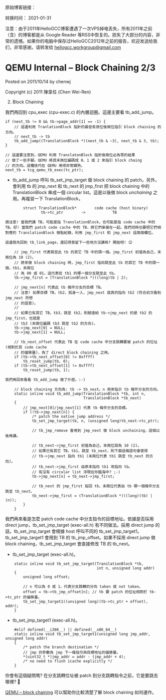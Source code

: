 原始博客链接：

转换时间：
2021-01-31

注意：由于2011年HelloGCC博客遭遇了一次VPS掉电丢失，所有2011年之前（含）的博客都是从 Google Reader 等RSS中恢复的。损失了大部分的内容，非常的遗憾。如果你的电脑中保存过HelloGCC2012年之前的报告，欢迎发送给我们，非常感谢。请转发给 hellogcc.workgroup@gmail.com

# QEMU Internal – Block Chaining 2/3
Posted on 2011/10/14 by chenwj

Copyright (c) 2011 陳韋任 (Chen Wei-Ren)

2. Block Chaining

我們再回到 cpu_exec (cpu-exec.c) 的內層迴圈。這邊主要看 tb_add_jump。
```
if (next_tb != 0 && tb->page_addr[1] == -1) {
    // 這邊利用 TranlationBlock 指針的最低有效位後兩位指引 block chaining 的方向。
    // next_tb -> tb
    tb_add_jump((TranslationBlock *)(next_tb & ~3), next_tb & 3, tb);
}

// 這邊要注意到，QEMU 利用 TranslatonBlock 指針後兩位必為零的結果
// 做了一些手腳。QEMU 將其末兩位編碼成 0、1 或 2 來指引 block chaing
// 的方向。這種技巧在 QEMU 用得非常嫻熟。
next_tb = tcg_qemu_tb_exec(tc_ptr);
```
-    tb_add_jump 呼叫 tb_set_jmp_target 做 block chaining 的 patch。另外，會利用 tb 的 jmp_next 和 tb_next 的 jmp_first 把 block chaining 中的 TranslationBlock 串成一個 circular list。這是以後做 block *unchaining* 之用。再複習一下 TranslationBlock，
```
        struct TranslationBlock*        code cache (host binary)
                tb->tc_ptr        ->            TB
```
    請注意! 當我們講 TB，可能是指 TranslationBlock，也可能是指 code cache 中的 TB。好! 當我們 patch code cache 中的 TB，將它們串接在一起。我們同時也要把它們相對應的 TranslationBlock 做點紀錄，利用 jmp_first 和 jmp_next 這兩個欄位。

    這邊我先回到 tb_link_page，還記得我留下一些地方沒講嘛? 開始吧! 😉
```
    // jmp_first 代表跳至此 tb 的其它 TB 中的頭一個。jmp_first 初值為自己，末兩位為 10 (2)。
    // 將來做 block chaining 時，jmp_first 指向跳至此 tb 的其它 TB 中的頭一個，tb1，末兩位
    // 為 00 或 01，這代表從 tb1 的哪一個分支跳至此 tb。
    tb->jmp_first = (TranslationBlock *)((long)tb | 2);

    // jmp_next[n] 代表此 tb 條件分支的目標 TB。
    // 注意! 如果目標 TB，tb2，孤身一人，jmp_next 就真的指向 tb2 (符合初次看到 jmp_next 所想
    // 的語意)。
    //
    // 如果已有其它 TB，tb3，跳至 tb2，則賦值給 tb->jmp_next 的是 tb2 的 jmp_first，也就是
    // tb3 (末兩位編碼 tb3 跳至 tb2 的方向)。
    tb->jmp_next[0] = NULL;
    tb->jmp_next[1] = NULL;

    // tb_next_offset 代表此 TB 在 code cache 中分支跳轉要被 patch 的位址 (相對於其 code cache
    // 的偏移量)，為了 direct block chaining 之用。
    if (tb->tb_next_offset[0] != 0xffff)
        tb_reset_jump(tb, 0);
    if (tb->tb_next_offset[1] != 0xffff)
        tb_reset_jump(tb, 1);
```
    我們再回來看看 tb_add_jump 做了什麼。:-)
```
    // block chaining 方向為: tb -> tb_next。n 用來指示 tb 條件分支的方向。
    static inline void tb_add_jump(TranslationBlock *tb, int n,
                                   TranslationBlock *tb_next)
    {
        // jmp_next[0]/jmp_next[1] 代表 tb 條件分支的目標。
        if (!tb->jmp_next[n]) {
            /* patch the native jump address */
            tb_set_jmp_target(tb, n, (unsigned long)tb_next->tc_ptr);

            // tb_jmp_remove 會用到 jmp_next 做 block unchaining，這個以後再講。

            // tb_next->jmp_first 初值為自己，末兩位設為 10 (2)。
            // 如果已有其它 TB，tb1，跳至 tb_next，則下面這條語句會使得
            // tb->jmp_next 指向 tb1 (末兩位代表 tb1 跳至 tb_next 的方向)。
            // tb_next->jmp_first 由原本指向 tb1 改指向 tb。
            // 有沒有 circular list 浮現在你腦海中? ;-)
            tb->jmp_next[n] = tb_next->jmp_first;

            // tb_next 的 jmp_first 指回 tb，末兩位代表由 tb 哪一個條件分支跳至 tb_next。
            tb_next->jmp_first = (TranslationBlock *)((long)(tb) | (n));
        }
    }
```
我們再來看是怎麼 patch code cache 中分支指令的目標地址。依據是否採用 direct jump，tb_set_jmp_target (exec-all.h) 有不同做法。採用 direct jump 的話，tb_set_jmp_target 會根據 host 呼叫不同的 tb_set_jmp_target1。tb_set_jmp_target1 會用到 TB 的 tb_jmp_offset。如果不採用 direct jump 做 block chaining，tb_set_jmp_target 會直接修改 TB 的 tb_next。

-    tb_set_jmp_target (exec-all.h)。
```
    static inline void tb_set_jmp_target(TranslationBlock *tb,
                                         int n, unsigned long addr)
    {
        unsigned long offset;

        // n 可以為 0 或 1，代表分支跳轉的分向 taken 或 not taken。
        offset = tb->tb_jmp_offset[n]; // tb 要 patch 的位址相對於 tb->tc_ptr 的偏移量。
        tb_set_jmp_target1((unsigned long)(tb->tc_ptr + offset), addr);
    }
```
-    tb_set_jmp_target1 (exec-all.h)。
```
    #elif defined(__i386__) || defined(__x86_64__)
    static inline void tb_set_jmp_target1(unsigned long jmp_addr, unsigned long addr)
    {
        /* patch the branch destination */
        // jmp 的參數為 jmp 下一條指令與目標地址的偏移量。
        *(uint32_t *)jmp_addr = addr - (jmp_addr + 4);
        /* no need to flush icache explicitly */
    }
```
你會有這個疑問嗎? 在分支跳轉位址被 patch 到分支跳轉指令之前，它是要跳去哪裡? 🙂

[QEMU – block chaining](http://www.hellogcc.org/wp-content/uploads/2011/10/QEMU-block-chaining.ppt) 可以幫助你比較清楚了解 block chaining 如何運作。
